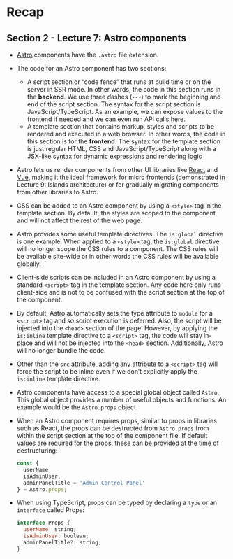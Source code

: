 # Recap

## Section 2 - Lecture 7: Astro components

- [Astro](https://astro.build/) components have the `.astro` file extension.
- The code for an Astro component has two sections:
  - A script section or “code fence” that runs at build time or on the server in SSR mode. In other words, the code in this section runs in the **backend**. We use three dashes (`---`) to mark the beginning and end of the script section. The syntax for the script section is JavaScript/TypeScript. As an example, we can expose values to the frontend if needed and we can even run API calls here.
  - A template section that contains markup, styles and scripts to be rendered and executed in a web browser. In other words, the code in this section is for the **frontend**. The syntax for the template section is just regular HTML, CSS and JavaScript/TypeScript along with a JSX-like syntax for dynamic expressions and rendering logic
- Astro lets us render components from other UI libraries like [React](https://react.dev/) and [Vue](https://vuejs.org/), making it the ideal framework for micro frontends (demonstrated in Lecture 9: Islands architecture) or for gradually migrating components from other libraries to Astro.
- CSS can be added to an Astro component by using a `<style>` tag in the template section. By default, the styles are scoped to the component and will not affect the rest of the web page.
- Astro provides some useful template directives. The `is:global` directive is one example. When applied to a `<style>` tag, the `is:global` directive will no longer scope the CSS rules to a component. The CSS rules will be available site-wide or in other words the CSS rules will be available globally.
- Client-side scripts can be included in an Astro component by using a standard `<script>` tag in the template section. Any code here only runs client-side and is not to be confused with the script section at the top of the component.
- By default, Astro automatically sets the type attribute to `module` for a `<script>` tag and so script execution is deferred. Also, the script will be injected into the `<head>` section of the page. However, by applying the `is:inline` template directive to a `<script>` tag, the code will stay in-place and will not be injected into the `<head>` section. Additionally, Astro will no longer bundle the code.
- Other than the `src` attribute, adding any attribute to a `<script>` tag will force the script to be inline even if we don’t explicitly apply the `is:inline` template directive.
- Astro components have access to a special global object called `Astro`. This global object provides a number of useful objects and functions. An example would be the `Astro.props` object.
- When an Astro component requires props, similar to props in libraries such as React, the props can be destructed from `Astro.props` from within the script section at the top of the component file. If default values are required for the props, these can be provided at the time of destructuring:

  ```js
  const {
    userName,
    isAdminUser,
    adminPanelTitle = 'Admin Control Panel'
  } = Astro.props;
  ```

- When using TypeScript, props can be typed by declaring a `type` or an `interface` called Props:

  ```js
  interface Props {
    userName: string;
    isAdminUser: boolean;
    adminPanelTitle?: string;
  }
  ```
